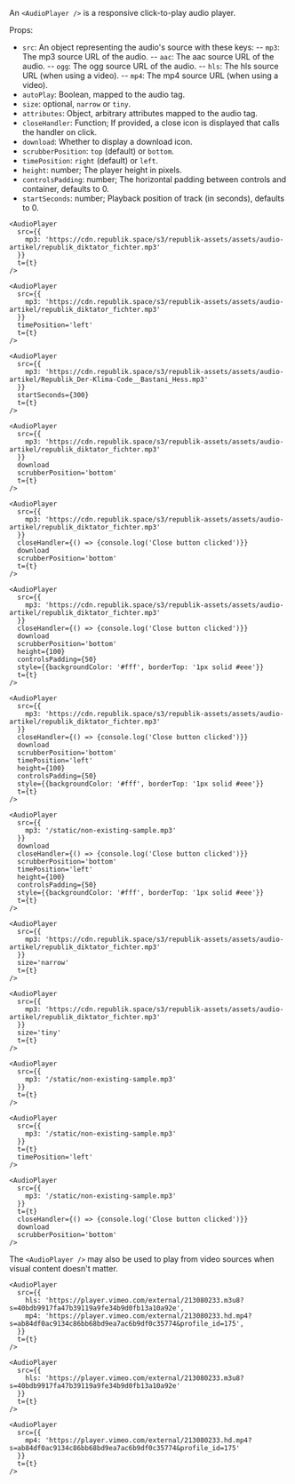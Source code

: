 An `<AudioPlayer />` is a responsive click-to-play audio player.

Props:
- `src`: An object representing the audio's source with these keys:
-- `mp3`: The mp3 source URL of the audio.
-- `aac`: The aac source URL of the audio.
-- `ogg`: The ogg source URL of the audio.
-- `hls`: The hls source URL (when using a video).
-- `mp4`: The mp4 source URL (when using a video).
- `autoPlay`: Boolean, mapped to the audio tag.
- `size`: optional, `narrow` or `tiny`.
- `attributes`: Object, arbitrary attributes mapped to the audio tag.
- `closeHandler`: Function; If provided, a close icon is displayed that calls the handler on click.
- `download`: Whether to display a download icon.
- `scrubberPosition`: `top` (default) or `bottom`.
- `timePosition`: `right` (default) or `left`.
- `height`: number; The player height in pixels.
- `controlsPadding`: number; The horizontal padding between controls and container, defaults to 0.
- `startSeconds`: number; Playback position of track (in seconds), defaults to 0.

```react
<AudioPlayer
  src={{
    mp3: 'https://cdn.republik.space/s3/republik-assets/assets/audio-artikel/republik_diktator_fichter.mp3'
  }}
  t={t}
/>
```

```react
<AudioPlayer
  src={{
    mp3: 'https://cdn.republik.space/s3/republik-assets/assets/audio-artikel/republik_diktator_fichter.mp3'
  }}
  timePosition='left'
  t={t}
/>
```

```react
<AudioPlayer
  src={{
    mp3: 'https://cdn.republik.space/s3/republik-assets/assets/audio-artikel/Republik_Der-Klima-Code__Bastani_Hess.mp3'
  }}
  startSeconds={300}
  t={t}
/>
```

```react
<AudioPlayer
  src={{
    mp3: 'https://cdn.republik.space/s3/republik-assets/assets/audio-artikel/republik_diktator_fichter.mp3'
  }}
  download
  scrubberPosition='bottom'
  t={t}
/>
```

```react
<AudioPlayer
  src={{
    mp3: 'https://cdn.republik.space/s3/republik-assets/assets/audio-artikel/republik_diktator_fichter.mp3'
  }}
  closeHandler={() => {console.log('Close button clicked')}}
  download
  scrubberPosition='bottom'
  t={t}
/>
```

```react
<AudioPlayer
  src={{
    mp3: 'https://cdn.republik.space/s3/republik-assets/assets/audio-artikel/republik_diktator_fichter.mp3'
  }}
  closeHandler={() => {console.log('Close button clicked')}}
  download
  scrubberPosition='bottom'
  height={100}
  controlsPadding={50}
  style={{backgroundColor: '#fff', borderTop: '1px solid #eee'}}
  t={t}
/>
```

```react
<AudioPlayer
  src={{
    mp3: 'https://cdn.republik.space/s3/republik-assets/assets/audio-artikel/republik_diktator_fichter.mp3'
  }}
  closeHandler={() => {console.log('Close button clicked')}}
  download
  scrubberPosition='bottom'
  timePosition='left'
  height={100}
  controlsPadding={50}
  style={{backgroundColor: '#fff', borderTop: '1px solid #eee'}}
  t={t}
/>
```

```react
<AudioPlayer
  src={{
    mp3: '/static/non-existing-sample.mp3'
  }}
  download
  closeHandler={() => {console.log('Close button clicked')}}
  scrubberPosition='bottom'
  timePosition='left'
  height={100}
  controlsPadding={50}
  style={{backgroundColor: '#fff', borderTop: '1px solid #eee'}}
  t={t}
/>
```

```react
<AudioPlayer
  src={{
    mp3: 'https://cdn.republik.space/s3/republik-assets/assets/audio-artikel/republik_diktator_fichter.mp3'
  }}
  size='narrow'
  t={t}
/>
```

```react
<AudioPlayer
  src={{
    mp3: 'https://cdn.republik.space/s3/republik-assets/assets/audio-artikel/republik_diktator_fichter.mp3'
  }}
  size='tiny'
  t={t}
/>
```

```react
<AudioPlayer
  src={{
    mp3: '/static/non-existing-sample.mp3'
  }}
  t={t}
/>
```

```react
<AudioPlayer
  src={{
    mp3: '/static/non-existing-sample.mp3'
  }}
  t={t}
  timePosition='left'
/>
```

```react
<AudioPlayer
  src={{
    mp3: '/static/non-existing-sample.mp3'
  }}
  t={t}
  closeHandler={() => {console.log('Close button clicked')}}
  download
  scrubberPosition='bottom'
/>
```

The `<AudioPlayer />` may also be used to play from video sources when visual content doesn't matter.

```react
<AudioPlayer
  src={{
    hls: 'https://player.vimeo.com/external/213080233.m3u8?s=40bdb9917fa47b39119a9fe34b9d0fb13a10a92e',
    mp4: 'https://player.vimeo.com/external/213080233.hd.mp4?s=ab84df0ac9134c86bb68bd9ea7ac6b9df0c35774&profile_id=175',
  }}
  t={t}
/>
```

```react
<AudioPlayer
  src={{
    hls: 'https://player.vimeo.com/external/213080233.m3u8?s=40bdb9917fa47b39119a9fe34b9d0fb13a10a92e'
  }}
  t={t}
/>
```

```react
<AudioPlayer
  src={{
    mp4: 'https://player.vimeo.com/external/213080233.hd.mp4?s=ab84df0ac9134c86bb68bd9ea7ac6b9df0c35774&profile_id=175'
  }}
  t={t}
/>
```
